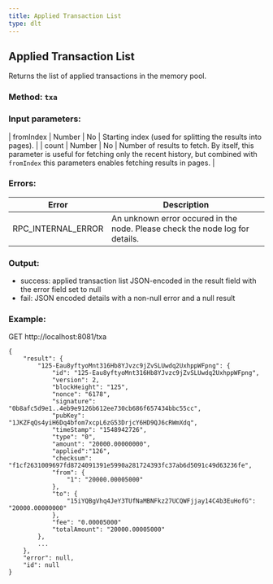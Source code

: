 ```yaml
---
title: Applied Transaction List
type: dlt
---
```

## Applied Transaction List
Returns the list of applied transactions in the memory pool.
### Method: `txa`
### Input parameters:
| fromIndex | Number | No | Starting index (used for splitting the results into pages). |
| count | Number | No | Number of results to fetch. By itself, this parameter is useful for fetching only the recent history, but combined with `fromIndex` this parameters enables fetching results in pages. |


### Errors:

| Error | Description |
| --- | --- |
| RPC_INTERNAL_ERROR | An unknown error occured in the node. Please check the node log for details. |

### Output:
- success: applied transaction list JSON-encoded in the result field with the error field set to null
- fail: JSON encoded details with a non-null error and a null result

### Example:
GET http://localhost:8081/txa
```
{
	"result": {
		"125-Eau8yftyoMnt316Hb8YJvzc9jZvSLUwdq2UxhppWFpng": {
			"id": "125-Eau8yftyoMnt316Hb8YJvzc9jZvSLUwdq2UxhppWFpng",
			"version": 2,
			"blockHeight": "125",
			"nonce": "6178",
			"signature": "0b8afc5d9e1..4eb9e9126b612ee730cb686f657434bbc55cc",
			"pubKey": "1JKZFqQs4yiH6Dq4bfom7xcpL6zG53DrjcY6HD9QJ6cRWmXdq",
			"timeStamp": "1548942726",
			"type": "0",
			"amount": "20000.00000000",
			"applied":"126", 
			"checksum": "f1cf2631009697fd8724091391e5990a281724393fc37ab6d5091c49d63236fe",
			"from": {
				"1": "20000.00005000"
			},
			"to": {
				"15iYQBgVhq4JeY3TUfNaMBNFkz27UCQWFjjay14C4b3EuHofG": "20000.00000000"
			},
			"fee": "0.00005000"
            "totalAmount": "20000.00005000"
		},
		...
	},
	"error": null,
	"id": null
}
```